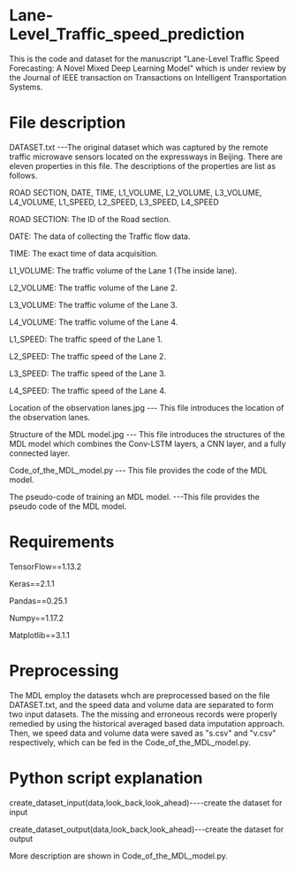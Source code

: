 # Lane-Level_Traffic_speed_prediction

This is the code and dataset for the manuscript "Lane-Level Traffic Speed Forecasting: A Novel Mixed Deep Learning Model" which is under review by the Journal of IEEE transaction on Transactions on Intelligent Transportation Systems.

# File description
DATASET.txt ---The original dataset which was captured by the remote traffic microwave sensors located on the expressways in Beijing. There are eleven properties in this file. The descriptions of the properties are list as follows.

ROAD SECTION, DATE, TIME, L1_VOLUME, L2_VOLUME, L3_VOLUME, L4_VOLUME, L1_SPEED, L2_SPEED, L3_SPEED, L4_SPEED

ROAD SECTION: The ID of the Road section.

DATE: The data of collecting the Traffic flow data.

TIME: The exact time of data acquisition.

L1_VOLUME: The traffic volume of the Lane 1 (The inside lane).

L2_VOLUME: The traffic volume of the Lane 2.

L3_VOLUME: The traffic volume of the Lane 3.

L4_VOLUME: The traffic volume of the Lane 4.

L1_SPEED: The traffic speed of the Lane 1.

L2_SPEED: The traffic speed of the Lane 2.

L3_SPEED: The traffic speed of the Lane 3.

L4_SPEED: The traffic speed of the Lane 4.

Location of the observation lanes.jpg --- This file introduces the location of the observation lanes.

Structure of the MDL model.jpg --- This file introduces the structures of the MDL model which combines the Conv-LSTM layers, a CNN layer, and a fully connected layer.

Code_of_the_MDL_model.py --- This file provides the code of the MDL model.

The pseudo-code of training an MDL model. ---This file provides the pseudo code of the MDL model. 

# Requirements

TensorFlow==1.13.2

Keras==2.1.1

Pandas==0.25.1

Numpy==1.17.2

Matplotlib==3.1.1


# Preprocessing

The MDL employ the datasets whch are preprocessed based on the file DATASET.txt, and the speed data and volume data are separated to form two input datasets. The the missing and erroneous records were properly remedied by using the historical averaged based data imputation approach. Then, we speed data and volume data were saved as "s.csv" and "v.csv" respectively, which can be fed in the Code_of_the_MDL_model.py.

# Python script explanation

create_dataset_input(data,look_back,look_ahead)----create the dataset for input

create_dataset_output(data,look_back,look_ahead)---create the dataset for output

More description are shown in Code_of_the_MDL_model.py.
